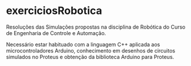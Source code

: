 # exerciciosRobotica
Resoluções das Simulações propostas na disciplina de Robótica do Curso de Engenharia de Controle e Automação.

Necessário estar habituado com a  linguagem C++ aplicada aos microcontroladores Arduino, conhecimento em desenhos de circuitos simulados no Proteus e obtenção da biblioteca Arduino para Proteus.

